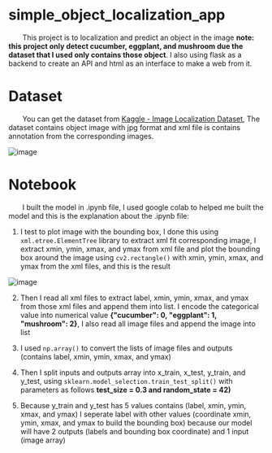 # simple_object_localization_app

&nbsp;&nbsp;&nbsp;&nbsp;&nbsp;&nbsp;&nbsp;This project is to localization and predict an object in the image **note: this project only detect cucumber, eggplant, and mushroom due the dataset that I used only contains those object**. I also using flask as a backend to create an API and html as an interface to make a web from it.

# Dataset

&nbsp;&nbsp;&nbsp;&nbsp;&nbsp;&nbsp;&nbsp;You can get the dataset from [Kaggle - Image Localization Dataset](https://www.kaggle.com/datasets/mbkinaci/image-localization-dataset), The dataset contains object image with jpg format and xml file is contains annotation from the corresponding images. 

![image](https://user-images.githubusercontent.com/91602612/215395129-8cdb0cc4-7df1-49df-9925-587cce783edc.png)

# Notebook

&nbsp;&nbsp;&nbsp;&nbsp;&nbsp;&nbsp;&nbsp;I built the model in .ipynb file, I used google colab to helped me built the model and this is the explanation about the .ipynb file:
1. I test to plot image with the bounding box, I done this using ```xml.etree.ElementTree``` library to extract xml fit corresponding image, I extract  xmin, ymin, xmax, and ymax from xml file and plot the bounding box around the image using ```cv2.rectangle()``` with xmin, ymin, xmax, and ymax from the xml files, and this is the result

![image](https://user-images.githubusercontent.com/91602612/215397616-6f14fd0d-ed89-4878-b91e-f40e4ac3a818.png)

2. Then I read all xml files to extract label, xmin, ymin, xmax, and ymax from those xml files and append them into list. I encode the categorical value into numerical value **{"cucumber": 0, "eggplant": 1, "mushroom": 2}**, I also read all image files and append the image into list

3. I used ```np.array()``` to convert the lists of image files and outputs (contains label, xmin, ymin, xmax, and ymax)

4. Then I split inputs and outputs array into x_train, x_test, y_train, and y_test, using ```sklearn.model_selection.train_test_split()``` with parameters as follows **test_size = 0.3 and random_state = 42)**

5. Because y_train and y_test has 5 values contains (label, xmin, ymin, xmax, and ymax) I seperate label with other values (coordinate xmin, ymin, xmax, and ymax to build the bounding box) because our model will have 2 outputs (labels and bounding box coordinate) and 1 input (image array)
